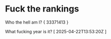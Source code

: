 # Fuck the rankings

Who the hell am I?
{ 33371413 }

What fucking year is it?
[ 2025-04-22T13:53:20Z ]
